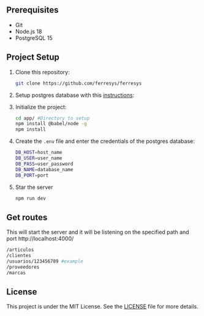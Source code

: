 ## Prerequisites

- Git
- Node.js 18
- PostgreSQL 15

## Project Setup

1. Clone this repository:

   ```bash
   git clone https://github.com/ferresys/ferresys
   ```

2. Setup postgres database with this [instructions](database/README.md):

3. Initialize the project:

   ```bash
   cd app/ #Directory to setup
   npm install @babel/node -g
   npm install
   ```

4. Create the `.env` file and enter the credentials of the postgres database:

   ```bash
   DB_HOST=host_name 
   DB_USER=user_name
   DB_PASS=user_password
   DB_NAME=database_name
   DB_PORT=port
   ```

5. Star the server

   ```bash
   npm run dev
   ```

## Get routes

This will start the server and it will be listening on the specified path and port http://localhost:4000/

   ```bash
   /articulos
   /clientes
   /usuarios/123456789 #example
   /proveedores
   /marcas
   ```

## License

This project is under the MIT License. See the [LICENSE](LICENSE) file for more details.